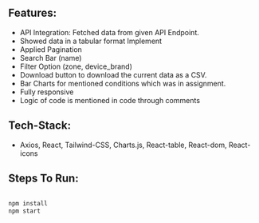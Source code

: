 ## Features: 
- API Integration: Fetched data from given API Endpoint.
- Showed data in a tabular format Implement 
- Applied Pagination
- Search Bar (name)
- Filter Option (zone, device_brand)
- Download button to download the current data as a CSV.
- Bar Charts for mentioned conditions which was in assignment.
- Fully responsive
- Logic of code is mentioned in code through comments

## Tech-Stack:
-  Axios, React, Tailwind-CSS, Charts.js, React-table, React-dom, React-icons

## Steps To Run:

```bash

npm install
npm start

```


